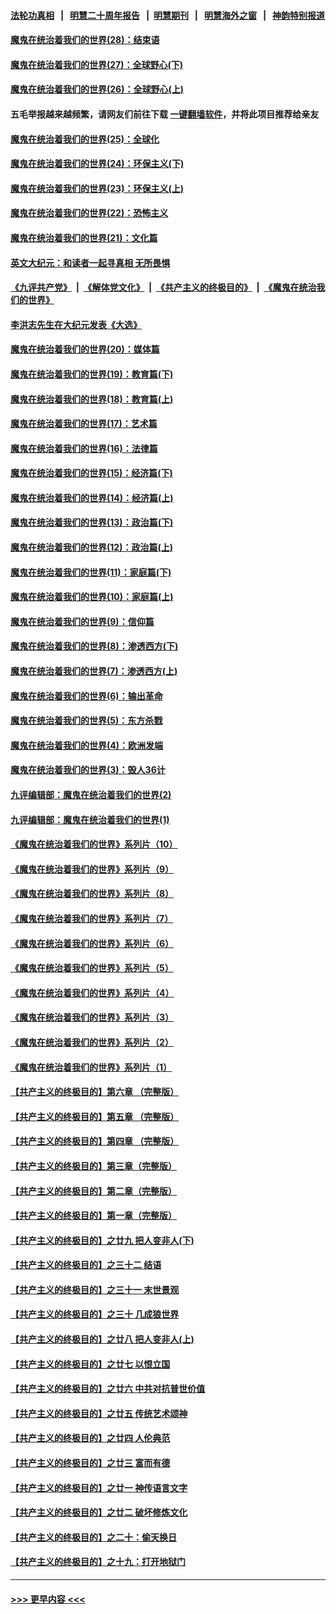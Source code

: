 #### [法轮功真相](https://github.com/gfw-breaker/truth/blob/master/README.md?t=0) &nbsp;&nbsp;|&nbsp;&nbsp; [明慧二十周年报告](https://github.com/gfw-breaker/mh-reports/blob/master/README.md?t=0) &nbsp;&nbsp;|&nbsp;&nbsp;[明慧期刊](https://github.com/gfw-breaker/mh-qikan) &nbsp;&nbsp;|&nbsp;&nbsp; [明慧海外之窗](https://github.com/gfw-breaker/mh-news/blob/master/README.md?t=0) &nbsp;&nbsp;|&nbsp;&nbsp; [神韵特别报道](https://github.com/gfw-breaker/mh-news/blob/master/shenyun.md?t=0)
#### [魔鬼在统治着我们的世界(28)：结束语](../pages/nsc422/n10936246.md?t=07070001) 
#### [魔鬼在统治着我们的世界(27)：全球野心(下)](../pages/nsc422/n10928319.md?t=07070001) 
#### [魔鬼在统治着我们的世界(26)：全球野心(上)](../pages/nsc422/n10900318.md?t=07070001) 
#### 五毛举报越来越频繁，请网友们前往下载 [一键翻墙软件](https://github.com/gfw-breaker/ssr-accounts)，并将此项目推荐给亲友
#### [魔鬼在统治着我们的世界(25)：全球化](../pages/nsc422/n10788205.md?t=07070001) 
#### [魔鬼在统治着我们的世界(24)：环保主义(下)](../pages/nsc422/n10695307.md?t=07070001) 
#### [魔鬼在统治着我们的世界(23)：环保主义(上)](../pages/nsc422/n10688613.md?t=07070001) 
#### [魔鬼在统治着我们的世界(22)：恐怖主义](../pages/nsc422/n10614727.md?t=07070001) 
#### [魔鬼在统治着我们的世界(21)：文化篇](../pages/nsc422/n10597706.md?t=07070001) 
#### [英文大纪元：和读者一起寻真相 无所畏惧](../pages/nsc422/n12542027.md?t=07070001) 
#### [《九评共产党》](https://github.com/begood0513/9ping.md/blob/master/README.md) &nbsp;|&nbsp; [《解体党文化》](../../../../jtdwh.md/blob/master/README.md)  &nbsp;|&nbsp; [《共产主义的终极目的》](../../../../gczydzjmd.md/blob/master/README.md) &nbsp;|&nbsp; [《魔鬼在统治我们的世界》](../../../../mgztzwmdsj.md/blob/master/README.md) 
#### [李洪志先生在大纪元发表《大选》](../pages/nsc422/n12534746.md?t=07070001) 
#### [魔鬼在统治着我们的世界(20)：媒体篇](../pages/nsc422/n10586579.md?t=07070001) 
#### [魔鬼在统治着我们的世界(19)：教育篇(下)](../pages/nsc422/n10564808.md?t=07070001) 
#### [魔鬼在统治着我们的世界(18)：教育篇(上)](../pages/nsc422/n10526970.md?t=07070001) 
#### [魔鬼在统治着我们的世界(17)：艺术篇](../pages/nsc422/n10499093.md?t=07070001) 
#### [魔鬼在统治着我们的世界(16)：法律篇](../pages/nsc422/n10485969.md?t=07070001) 
#### [魔鬼在统治着我们的世界(15)：经济篇(下)](../pages/nsc422/n10469975.md?t=07070001) 
#### [魔鬼在统治着我们的世界(14)：经济篇(上)](../pages/nsc422/n10457370.md?t=07070001) 
#### [魔鬼在统治着我们的世界(13)：政治篇(下)](../pages/nsc422/n10448270.md?t=07070001) 
#### [魔鬼在统治着我们的世界(12)：政治篇(上)](../pages/nsc422/n10444576.md?t=07070001) 
#### [魔鬼在统治着我们的世界(11)：家庭篇(下)](../pages/nsc422/n10440961.md?t=07070001) 
#### [魔鬼在统治着我们的世界(10)：家庭篇(上)](../pages/nsc422/n10435448.md?t=07070001) 
#### [魔鬼在统治着我们的世界(9)：信仰篇](../pages/nsc422/n10432159.md?t=07070001) 
#### [魔鬼在统治着我们的世界(8)：渗透西方(下)](../pages/nsc422/n10429603.md?t=07070001) 
#### [魔鬼在统治着我们的世界(7)：渗透西方(上)](../pages/nsc422/n10426013.md?t=07070001) 
#### [魔鬼在统治着我们的世界(6)：输出革命](../pages/nsc422/n10421536.md?t=07070001) 
#### [魔鬼在统治着我们的世界(5)：东方杀戮](../pages/nsc422/n10417707.md?t=07070001) 
#### [魔鬼在统治着我们的世界(4)：欧洲发端](../pages/nsc422/n10414890.md?t=07070001) 
#### [魔鬼在统治着我们的世界(3)：毁人36计](../pages/nsc422/n10411583.md?t=07070001) 
#### [九评编辑部：魔鬼在统治着我们的世界(2)](../pages/nsc422/n10410036.md?t=07070001) 
#### [九评编辑部：魔鬼在统治着我们的世界(1)](../pages/nsc422/n10406825.md?t=07070001) 
#### [《魔鬼在统治着我们的世界》系列片（10）](../pages/nsc422/n12292670.md?t=07070001) 
#### [《魔鬼在统治着我们的世界》系列片（9）](../pages/nsc422/n12290859.md?t=07070001) 
#### [《魔鬼在统治着我们的世界》系列片（8）](../pages/nsc422/n12287445.md?t=07070001) 
#### [《魔鬼在统治着我们的世界》系列片（7）](../pages/nsc422/n12283425.md?t=07070001) 
#### [《魔鬼在统治着我们的世界》系列片（6）](../pages/nsc422/n12282314.md?t=07070001) 
#### [《魔鬼在统治着我们的世界》系列片（5）](../pages/nsc422/n12281419.md?t=07070001) 
#### [《魔鬼在统治着我们的世界》系列片（4）](../pages/nsc422/n12274024.md?t=07070001) 
#### [《魔鬼在统治着我们的世界》系列片（3）](../pages/nsc422/n12271322.md?t=07070001) 
#### [《魔鬼在统治着我们的世界》系列片（2）](../pages/nsc422/n12269049.md?t=07070001) 
#### [《魔鬼在统治着我们的世界》系列片（1）](../pages/nsc422/n12267575.md?t=07070001) 
#### [【共产主义的终极目的】第六章 （完整版）](../pages/nsc422/n11428913.md?t=07070001) 
#### [【共产主义的终极目的】第五章 （完整版）](../pages/nsc422/n11428912.md?t=07070001) 
#### [【共产主义的终极目的】第四章 （完整版）](../pages/nsc422/n11428907.md?t=07070001) 
#### [【共产主义的终极目的】第三章（完整版）](../pages/nsc422/n11428848.md?t=07070001) 
#### [【共产主义的终极目的】第二章（完整版）](../pages/nsc422/n11428831.md?t=07070001) 
#### [【共产主义的终极目的】第一章（完整版）](../pages/nsc422/n11417651.md?t=07070001) 
#### [【共产主义的终极目的】之廿九 把人变非人(下)](../pages/nsc422/n11344140.md?t=07070001) 
#### [【共产主义的终极目的】之三十二 结语](../pages/nsc422/n11360535.md?t=07070001) 
#### [【共产主义的终极目的】之三十一 末世景观](../pages/nsc422/n11351129.md?t=07070001) 
#### [【共产主义的终极目的】之三十 几成狼世界](../pages/nsc422/n11348280.md?t=07070001) 
#### [【共产主义的终极目的】之廿八 把人变非人(上)](../pages/nsc422/n11340492.md?t=07070001) 
#### [【共产主义的终极目的】之廿七 以恨立国](../pages/nsc422/n11336944.md?t=07070001) 
#### [【共产主义的终极目的】之廿六 中共对抗普世价值](../pages/nsc422/n11324785.md?t=07070001) 
#### [【共产主义的终极目的】之廿五 传统艺术颂神](../pages/nsc422/n11296396.md?t=07070001) 
#### [【共产主义的终极目的】之廿四 人伦典范](../pages/nsc422/n11296397.md?t=07070001) 
#### [【共产主义的终极目的】之廿三 富而有德](../pages/nsc422/n11283598.md?t=07070001) 
#### [【共产主义的终极目的】之廿一 神传语言文字](../pages/nsc422/n11263265.md?t=07070001) 
#### [【共产主义的终极目的】之廿二 破坏修炼文化](../pages/nsc422/n11245728.md?t=07070001) 
#### [【共产主义的终极目的】之二十：偷天换日](../pages/nsc422/n11238846.md?t=07070001) 
#### [【共产主义的终极目的】之十九：打开地狱门](../pages/nsc422/n11206376.md?t=07070001) 

----
#### [ >>> 更早内容 <<< ](../indexes/nsc422-earlier.md)
